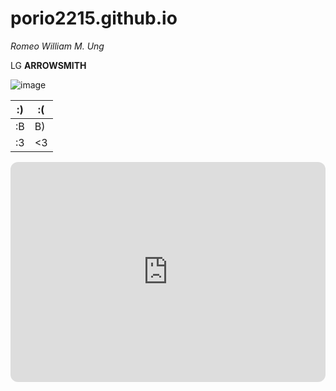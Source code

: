 # porio2215.github.io
*Romeo William M. Ung*

LG **ARROWSMITH**

![image](https://user-images.githubusercontent.com/122426109/211965760-18682a91-1810-47f7-8543-34102d57dcd8.png)

| :) | :( |
| -- | -- |
| :B | B) |
| :3 | <3 |

<iframe style="border-radius:12px" src="https://open.spotify.com/embed/track/0JXXNGljqupsJaZsgSbMZV?utm_source=generator" width="100%" height="352" frameBorder="0" allowfullscreen="" allow="autoplay; clipboard-write; encrypted-media; fullscreen; picture-in-picture" loading="lazy"></iframe>
